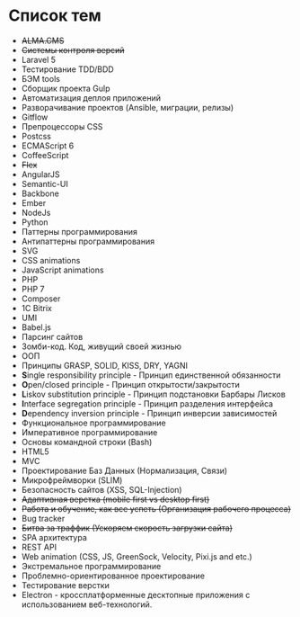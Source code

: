 # Список тем
<ul>
	<li><del>ALMA.CMS</del></li>
	<li><del>Cистемы контроля версий</del></li>
	<li>Laravel 5</li>
	<li>Тестирование TDD/BDD</li>
	<li>БЭМ tools</li>
	<li>Сборщик проекта Gulp</li>
	<li>Автоматизация деплоя приложений</li>
	<li>Разворачивание проектов (Ansible, миграции, релизы)</li>
	<li>Gitflow</li>
	<li>Препроцессоры CSS</li>
	<li>Postcss</li>
	<li>ECMAScript 6</li>
	<li>CoffeeScript</li>
	<li><del>Flex</del</li>
	<li>AngularJS</li>
	<li>Semantic-UI</li>
	<li>Backbone</li>
	<li>Ember</li>
	<li>NodeJs</li>
	<li>Python</li>
	<li>Паттерны программирования</li>
	<li>Антипаттерны программирования</li>
	<li>SVG</li>
	<li>CSS animations</li>
	<li>JavaScript animations</li>
	<li>PHP</li>
	<li>PHP 7</li>
	<li>Composer</li>
	<li>1C Bitrix</li>
	<li>UMI</li>
	<li>Babel.js</li>
	<li>Парсинг сайтов</li>
	<li>Зомби-код. Код, живущий своей жизнью</li>
	<li>ООП</li>
	<li>Принципы GRASP, SOLID, KISS, DRY, YAGNI</li>
	<li><b>S</b>ingle responsibility principle - Принцип единственной обязанности</li>
	<li><b>O</b>pen/closed principle - Принцип открытости/закрытости</li>
	<li><b>L</b>iskov substitution principle - Принцип подстановки Барбары Лисков</li>
	<li><b>I</b>nterface segregation principle - Принцип разделения интерфейса</li>
	<li><b>D</b>ependency inversion principle - Принцип инверсии зависимостей</li>
	<li>Функциональное программирование</li>
	<li>Императивное программирование</li>
	<li>Основы командной строки (Bash)</li>
	<li>HTML5</li>
	<li>MVC</li>
	<li>Проектирование Баз Данных (Нормализация, Связи)</li>
	<li>Микрофреймворки (SLIM)</li>
	<li>Безопасность сайтов (XSS, SQL-Injection)</li>
	<li><del>Aдаптивная верстка (mobile first vs desktop first)</del></li>
	<li><del>Работа и обучение, как все успеть (Организация рабочего процесса)</del></li>
	<li>Bug tracker</li>
	<li><del>Битва за траффик (Ускоряем скорость загрузки сайта)</del></li>
	<li>SPA архитектура</li>
	<li>REST API</li>
	<li>Web animation (CSS, JS, GreenSock, Velocity, Pixi.js and etc.)</li>
	<li>Экстремальное программирование</li>
	<li>Проблемно-ориентированное проектирование</li>
	<li>Тестирование верстки</li>
	<li>Electron - кроссплатформенные десктопные приложения с использованием веб-технологий.</li>
</ul>
